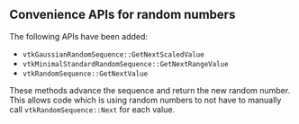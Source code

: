 ## Convenience APIs for random numbers

The following APIs have been added:

  - `vtkGaussianRandomSequence::GetNextScaledValue`
  - `vtkMinimalStandardRandomSequence::GetNextRangeValue`
  - `vtkRandomSequence::GetNextValue`

These methods advance the sequence and return the new random number. This
allows code which is using random numbers to not have to manually call
`vtkRandomSequence::Next` for each value.
